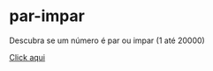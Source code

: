 # par-impar
 Descubra se um número é par ou impar (1 até 20000)
 
[Click aqui](https://davimm96.github.io/par-impar/)
